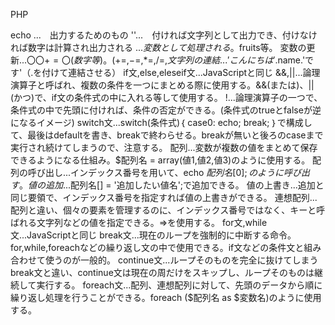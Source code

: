 PHP 

echo ...　出力するためのもの
''...　付ければ文字列として出力でき、付けなければ数字は計算され出力される
$...　変数として処理される。$fruits等。
変数の更新...$〇〇 += 〇(数字等)。(+=,-=,*=,/=,%=)
文字列の連結...'こんにちは'.$name.'です'（.を付けて連結させる）
if文,else,eleseif文...JavaScriptと同じ
&&,||...論理演算子と呼ばれ、複数の条件を一つにまとめる際に使用する。&&(または)、||(かつ)で、if文の条件式の中に入れる等して使用する。
!...論理演算子の一つで、条件式の中で先頭に付ければ、条件の否定ができる。(条件式のtrueとfalseが逆になるイメージ)
switch文...switch(条件式)｛
case0:
echo;
break;
｝で構成して、最後はdefaultを書き、breakで終わらせる。breakが無いと後ろのcaseまで実行され続けてしまうので、注意する。
配列...変数が複数の値をまとめて保存できるようになる仕組み。$配列名 = array(値1,値2,値3)のように使用する。
配列の呼び出し...インデックス番号を用いて、echo $配列名[0];のように呼び出す。
値の追加...$配列名[] = '追加したい値名';で追加できる。
値の上書き...追加と同じ要領で、インデックス番号を指定すれば値の上書きができる。
連想配列...配列と違い、個々の要素を管理するのに、インデックス番号ではなく、キーと呼ばれる文字列などの値を指定できる。=>を使用する。
for文,while文...JavaScriptと同じ
break文...現在のループを強制的に中断する命令。for,while,foreachなどの繰り返し文の中で使用できる。if文などの条件文と組み合わせて使うのが一般的。
continue文...ループそのものを完全に抜けてしまうbreak文と違い、continue文は現在の周だけをスキップし、ループそのものは継続して実行する。
foreach文...配列、連想配列に対して、先頭のデータから順に繰り返し処理を行うことができる。foreach ($配列名 as $変数名)のように使用する。

